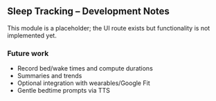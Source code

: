 ## Sleep Tracking – Development Notes

This module is a placeholder; the UI route exists but functionality is not implemented yet.

### Future work
- Record bed/wake times and compute durations
- Summaries and trends
- Optional integration with wearables/Google Fit
- Gentle bedtime prompts via TTS


